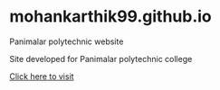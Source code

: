 # mohankarthik99.github.io
Panimalar polytechnic website

Site developed for Panimalar polytechnic college 

<a href="http://www.pptc.ac.in">Click here to visit</a>
